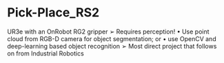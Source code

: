 # Pick-Place_RS2
UR3e with an OnRobot RG2 gripper ➢ Requires perception! • Use point cloud from RGB-D camera for object segmentation; or • use OpenCV and deep-learning based object recognition ➢ Most direct project that follows on from Industrial Robotics
